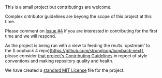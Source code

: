  This is a small project but contributings are welcome.
 
 Complex cntributor guidelines are beyong the scope of this project at this time.
 
 Please comment on [Issue #4](https://github.com/loopstore/tutorial-v4/issues/4) if you are interested in contributing for the first time and we will respond.
 
 As the project is being run with a view to feeding the reults 'upstream' to the (Loopback 4 repo)[https://github.com/strongloop/loopback-next], please consider [that project's Contributing Guidelines](https://github.com/strongloop/loopback-next/blob/master/docs/CONTRIBUTING.md) in repect of style conventions and making repository quality and health.
 
 We have created a [standard MIT License](https://github.com/loopstore/tutorial-v4/blob/master/README.md) file for the project.
